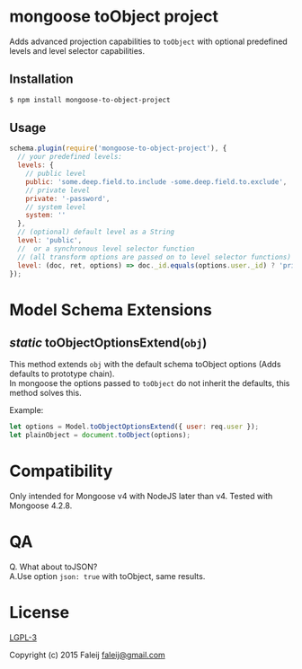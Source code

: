 # mongoose toObject project
Adds advanced projection capabilities to ``toObject`` with optional predefined levels and level selector capabilities.

## Installation

``` bash
$ npm install mongoose-to-object-project
```

## Usage
``` javascript
schema.plugin(require('mongoose-to-object-project'), {
  // your predefined levels:
  levels: {
    // public level
    public: 'some.deep.field.to.include -some.deep.field.to.exclude',
    // private level
    private: '-password',
    // system level
    system: ''
  },
  // (optional) default level as a String
  level: 'public',
  //  or a synchronous level selector function
  // (all transform options are passed on to level selector functions)
  level: (doc, ret, options) => doc._id.equals(options.user._id) ? 'private' : 'public'
});
```

# Model Schema Extensions

## _static_ toObjectOptionsExtend(``obj``)
This method extends ``obj`` with the default schema toObject options (Adds defaults to prototype chain).  
In mongoose the options passed to ``toObject`` do not inherit the defaults, this method solves this.

Example:

``` javascript
let options = Model.toObjectOptionsExtend({ user: req.user });
let plainObject = document.toObject(options);
```

# Compatibility

Only intended for Mongoose v4 with NodeJS later than v4. Tested with Mongoose 4.2.8.

# QA

Q. What about toJSON?  
A.Use option ``json: true`` with toObject, same results.

# License

[LGPL-3](LICENSE)

Copyright (c) 2015 Faleij <faleij@gmail.com>
